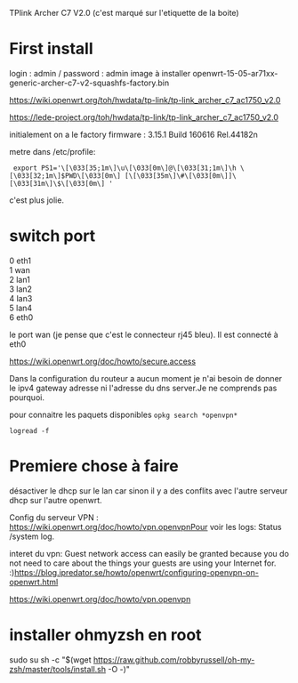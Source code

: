 TPlink Archer C7 V2.0 (c'est marqué sur l'etiquette de la boite)

# First install
login : admin / password : admin
image à installer openwrt-15-05-ar71xx-generic-archer-c7-v2-squashfs-factory.bin


https://wiki.openwrt.org/toh/hwdata/tp-link/tp-link_archer_c7_ac1750_v2.0

https://lede-project.org/toh/hwdata/tp-link/tp-link_archer_c7_ac1750_v2.0

initialement on a le factory firmware : 3.15.1 Build 160616 Rel.44182n 




metre dans /etc/profile:
```
 export PS1='\[\033[35;1m\]\u\[\033[0m\]@\[\033[31;1m\]\h \[\033[32;1m\]$PWD\[\033[0m\] [\[\033[35m\]\#\[\033[0m\]]\[\033[31m\]\$\[\033[0m\] '
 ```
c'est plus jolie.

# switch port

0  eth1  
1  wan  
2  lan1  
3  lan2  
4  lan3  
5  lan4   
6  eth0  

le port wan (je pense que c'est le connecteur rj45 bleu). Il est connecté à eth0

https://wiki.openwrt.org/doc/howto/secure.access


Dans la configuration du routeur a aucun moment je n'ai besoin de donner le ipv4 gateway adresse ni l'adresse du dns server.Je ne comprends pas pourquoi.

pour connaitre les paquets disponibles `opkg search *openvpn*`

`logread -f`

# Premiere chose à faire
désactiver le dhcp sur le lan car sinon il y a des conflits avec l'autre serveur dhcp sur l'autre openwrt.

Config du serveur VPN : https://wiki.openwrt.org/doc/howto/vpn.openvpnPour voir les logs: Status /system log.

interet du vpn: Guest network access can easily be granted because you do not need to care about the things your guests are using your Internet for. :)https://blog.ipredator.se/howto/openwrt/configuring-openvpn-on-openwrt.html

https://wiki.openwrt.org/doc/howto/vpn.openvpn




# installer ohmyzsh en root
sudo su
sh -c "$(wget https://raw.github.com/robbyrussell/oh-my-zsh/master/tools/install.sh -O -)"


```













